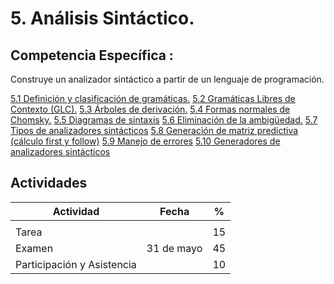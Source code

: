 # 5. Análisis Sintáctico.

## Competencia Específica :

Construye un analizador sintáctico a partir de un lenguaje de programación.


[5.1 Definición y clasificación de gramáticas.](tema5/5_1.md)
[5.2 Gramáticas Libres de Contexto (GLC).](tema5/5_2.md)
[5.3 Árboles de derivación.](tema5/5_3.md)
[5.4 Formas normales de Chomsky.](tema5/5_4.md)
[5.5 Diagramas de sintaxis](tema5/5_5.md)
[5.6 Eliminación de la ambigüedad.](tema5/5_6.md)
[5.7 Tipos de analizadores sintácticos](tema5/5_7.md)
[5.8 Generación de matriz predictiva (cálculo first y follow)](tema5/5_8.md)
[5.9 Manejo de errores](tema5/5_9.md)
[5.10 Generadores de analizadores sintácticos](tema5/5_10.md)

## Actividades

| Actividad                   | Fecha      | %  |
| --------------------------- | ---------- | -- |
|                             |            |    |
| Tarea                       |            | 15 |
| Examen                      | 31 de mayo | 45 |
| Participación y Asistencia |            | 10 |

